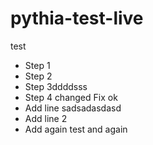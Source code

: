 # pythia-test-live
test
- Step 1
- Step 2
- Step 3ddddsss
- Step 4 changed Fix ok
- Add line sadsadasdasd
- Add line 2
- Add again
test and again
